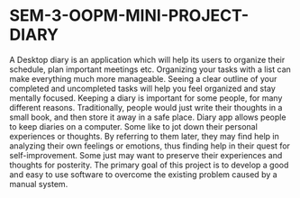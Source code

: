 # SEM-3-OOPM-MINI-PROJECT-DIARY
A Desktop diary is an application which will help its users to organize their schedule, plan important meetings etc. 
Organizing your tasks with a list can make everything much more manageable. 
Seeing a clear outline of your completed and uncompleted tasks will help you feel organized and stay mentally focused.
Keeping a diary is important for some people, for many different reasons.
Traditionally, people would just write their thoughts in a small book, and then store it away in a safe place.
Diary app allows people to keep diaries on a computer.
Some like to jot down their personal experiences or thoughts.
By referring to them later, they may find help in analyzing their own feelings or emotions, thus finding help in their quest for self-improvement.
Some just may want to preserve their experiences and thoughts for posterity.
The primary goal of this project is to develop a good and easy to use software to overcome the existing problem caused by a manual system.


